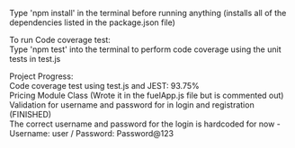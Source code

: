 Type 'npm install' in the terminal before running anything (installs all of the dependencies listed in the package.json file)

To run Code coverage test:  
Type 'npm test' into the terminal to perform code coverage using the unit tests in test.js  

Project Progress:  
Code coverage test using test.js and JEST: 93.75%  
Pricing Module Class (Wrote it in the fuelApp.js file but is commented out)  
Validation for username and password for in login and registration (FINISHED)  
The correct username and password for the login is hardcoded for now - Username: user / Password: Password@123  
